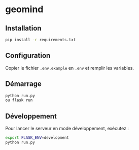 # geomind

## Installation

```bash
pip install -r requirements.txt
```

## Configuration

Copier le fichier `.env.example` en `.env` et remplir les variables.

## Démarrage

```bash
python run.py
ou flask run
```

## Développement

Pour lancer le serveur en mode développement, exécutez :

```bash
export FLASK_ENV=development
python run.py
```
